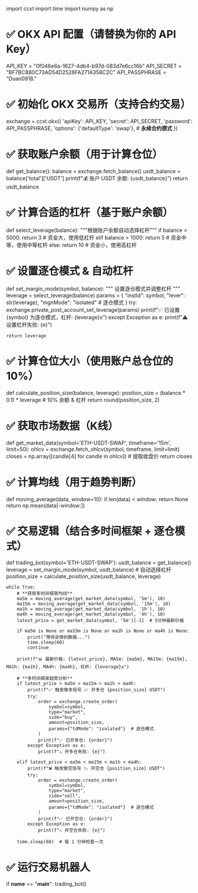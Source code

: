 import ccxt
import time
import numpy as np

# ✅ OKX API 配置（请替换为你的 API Key）
API_KEY = "0f046e6a-1627-4db4-b97d-083d7e6cc16b"
API_SECRET = "BF7BC880C73AD54D2528FA271A358C2C"
API_PASSPHRASE = "Duan0918."

# ✅ 初始化 OKX 交易所（支持合约交易）
exchange = ccxt.okx({
    'apiKey': API_KEY,
    'secret': API_SECRET,
    'password': API_PASSPHRASE,
    'options': {'defaultType': 'swap'},  # **永续合约模式**
})

# ✅ 获取账户余额（用于计算仓位）
def get_balance():
    balance = exchange.fetch_balance()
    usdt_balance = balance['total']['USDT']
    print(f"💰 账户 USDT 余额: {usdt_balance}")
    return usdt_balance

# ✅ 计算合适的杠杆（基于账户余额）
def select_leverage(balance):
    """根据账户余额自动选择杠杆"""
    if balance > 5000:
        return 3  # 资金大，使用低杠杆
    elif balance > 1000:
        return 5  # 资金中等，使用中等杠杆
    else:
        return 10  # 资金小，使用高杠杆

# ✅ 设置逐仓模式 & 自动杠杆
def set_margin_mode(symbol, balance):
    """ 设置逐仓模式并调整杠杆 """
    leverage = select_leverage(balance)
    params = {
        "instId": symbol,
        "lever": str(leverage),
        "mgnMode": "isolated"  # 逐仓模式
    }
    try:
        exchange.private_post_account_set_leverage(params)
        print(f"✅ 已设置 {symbol} 为逐仓模式，杠杆: {leverage}x")
    except Exception as e:
        print(f"⚠️ 设置杠杆失败: {e}")

    return leverage

# ✅ 计算仓位大小（使用账户总仓位的 10%）
def calculate_position_size(balance, leverage):
    position_size = (balance * 0.1) * leverage  # 10% 余额 & 杠杆
    return round(position_size, 2)

# ✅ 获取市场数据（K线）
def get_market_data(symbol='ETH-USDT-SWAP', timeframe='15m', limit=50):
    ohlcv = exchange.fetch_ohlcv(symbol, timeframe, limit=limit)
    closes = np.array([candle[4] for candle in ohlcv])  # 提取收盘价
    return closes

# ✅ 计算均线（用于趋势判断）
def moving_average(data, window=10):
    if len(data) < window:
        return None
    return np.mean(data[-window:])

# ✅ 交易逻辑（结合多时间框架 + 逐仓模式）
def trading_bot(symbol='ETH-USDT-SWAP'):
    usdt_balance = get_balance()
    leverage = set_margin_mode(symbol, usdt_balance)  # 自动选择杠杆
    position_size = calculate_position_size(usdt_balance, leverage)

    while True:
        # **获取多时间框架均线**
        ma5m = moving_average(get_market_data(symbol, '5m'), 10)
        ma15m = moving_average(get_market_data(symbol, '15m'), 10)
        ma1h = moving_average(get_market_data(symbol, '1h'), 10)
        ma4h = moving_average(get_market_data(symbol, '4h'), 10)
        latest_price = get_market_data(symbol, '5m')[-1]  # 5分钟最新价格

        if ma5m is None or ma15m is None or ma1h is None or ma4h is None:
            print("等待足够的数据...")
            time.sleep(60)
            continue

        print(f"📊 最新价格: {latest_price}, MA5m: {ma5m}, MA15m: {ma15m}, MA1h: {ma1h}, MA4h: {ma4h}, 杠杆: {leverage}x")

        # **多时间框架趋势分析**
        if latest_price > ma5m > ma15m > ma1h > ma4h:
            print(f"✅ 触发做多信号 📈 开多仓 {position_size} USDT")
            try:
                order = exchange.create_order(
                    symbol=symbol,
                    type="market",
                    side="buy",
                    amount=position_size,
                    params={"tdMode": "isolated"}  # 逐仓模式
                )
                print(f"✅ 已开多仓: {order}")
            except Exception as e:
                print(f"⚠️ 开多仓失败: {e}")

        elif latest_price < ma5m < ma15m < ma1h < ma4h:
            print(f"❌ 触发做空信号 📉 开空仓 {position_size} USDT")
            try:
                order = exchange.create_order(
                    symbol=symbol,
                    type="market",
                    side="sell",
                    amount=position_size,
                    params={"tdMode": "isolated"}  # 逐仓模式
                )
                print(f"✅ 已开空仓: {order}")
            except Exception as e:
                print(f"⚠️ 开空仓失败: {e}")

        time.sleep(60)  # 每 1 分钟检查一次

# ✅ 运行交易机器人
if __name__ == "__main__":
    trading_bot()